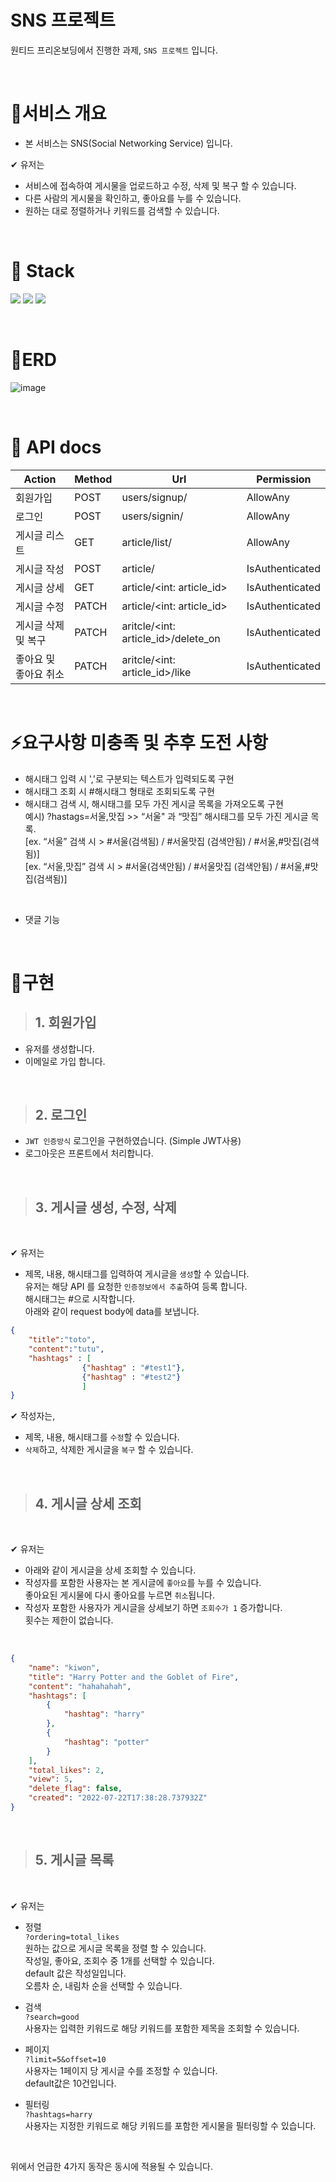 # SNS 프로젝트 

원티드 프리온보딩에서 진행한 과제, ```SNS 프로젝트``` 입니다.   

<br/>


# 📢서비스 개요
* 본 서비스는 SNS(Social Networking Service) 입니다.   

✔ 유저는 
* 서비스에 접속하여 게시물을 업로드하고 수정, 삭제 및 복구 할 수 있습니다.
* 다른 사람의 게시물을 확인하고, 좋아요를 누를 수 있습니다.
* 원하는 대로 정렬하거나 키워드를 검색할 수 있습니다.

<br/>

# 🔨 Stack
<img src="https://img.shields.io/badge/Python-3776AB?style=for-the-badge&logo=Python&logoColor=white"> <img src="https://img.shields.io/badge/Django-092E20?style=for-the-badge&logo=Django&logoColor=white"> <img src="https://img.shields.io/badge/DJANGO_REST_Framework-ff1709?style=for-the-badge&logo=Django&logoColor=white">


<br/>

# 🎫ERD 

![image](https://user-images.githubusercontent.com/87809367/180916546-9bd0d2b2-b9c9-42a2-b04d-42e42e825fe7.png)


<br/>


# 🔑 API docs

| Action | Method | Url | Permission |
| --- | --- | --- | --- |
| 회원가입 | POST | users/signup/ | AllowAny |
| 로그인 | POST | users/signin/ | AllowAny |
| 게시글 리스트 | GET | article/list/ | AllowAny |
| 게시글 작성 | POST | article/ | IsAuthenticated |
| 게시글 상세 | GET | article/<int: article_id> | IsAuthenticated |
| 게시글 수정 | PATCH | article/<int: article_id> | IsAuthenticated |
| 게시글 삭제 및 복구 | PATCH | aritcle/<int: article_id>/delete_on | IsAuthenticated |
| 좋아요 및 좋아요 취소 | PATCH | aritcle/<int: article_id>/like | IsAuthenticated |  

<br/>

# ⚡요구사항 미충족 및 추후 도전 사항  
* 해시태그 입력 시 ','로 구분되는 텍스트가 입력되도록 구현  
* 해시태그 조회 시 #해시태그 형태로 조회되도록 구현
* 해시태그 검색 시, 해시태그를 모두 가진 게시글 목록을 가져오도록 구현  
   예시) ?hastags=서울,맛집 >> “서울" 과 “맛집” 해시태그를 모두 가진 게시글 목록.   
[ex. “서울” 검색 시 > #서울(검색됨) / #서울맛집 (검색안됨)  / #서울,#맛집(검색됨)]  
[ex. “서울,맛집” 검색 시 > #서울(검색안됨) / #서울맛집 (검색안됨)  / #서울,#맛집(검색됨)]   
<br/>

* 댓글 기능 

<br/>

# 🎇구현

> ## 1. 회원가입 
* 유저를 생성합니다.  
* 이메일로 가입 합니다.

</br>

> ## 2. 로그인
* ```JWT 인증방식``` 로그인을 구현하였습니다. (Simple JWT사용)
* 로그아웃은 프론트에서 처리합니다.

</br>

> ## 3. 게시글 생성, 수정, 삭제  

<br/>

✔ 유저는  
* 제목, 내용, 해시태그를 입력하여 게시글을 ```생성```할 수 있습니다.  
    유저는 해당 API 를 요청한 ```인증정보에서 추출```하여 등록 합니다.  
    해시태그는 #으로 시작합니다.  
    아래와 같이 request body에 data를 보냅니다.
    
```json
{
    "title":"toto",
    "content":"tutu",
    "hashtags" : [
                {"hashtag" : "#test1"},
                {"hashtag" : "#test2"}
                ]
}
```

✔ 작성자는,
* 제목, 내용, 해시태그를 ```수정```할 수 있습니다.  
* ```삭제```하고, 삭제한 게시글을 ```복구``` 할 수 있습니다.

</br>

>## 4. 게시글 상세 조회

</br>

✔ 유저는
* 아래와 같이 게시글을 상세 조회할 수 있습니다.  
* 작성자를 포함한 사용자는 본 게시글에 ```좋아요```를 누를 수 있습니다.  
좋아요된 게시물에 다시 좋아요를 누르면 ```취소```됩니다.
* 작성자 포함한 사용자가 게시글을 상세보기 하면 ```조회수가 1``` 증가합니다.  
횟수는 제한이 없습니다.

<br/>

```json
{
    "name": "kiwon",
    "title": "Harry Potter and the Goblet of Fire",
    "content": "hahahahah",
    "hashtags": [
        {
            "hashtag": "harry"
        },
        {
            "hashtag": "potter"
        }
    ],
    "total_likes": 2,
    "view": 5,
    "delete_flag": false,
    "created": "2022-07-22T17:38:28.737932Z"
}
```

<br/>

>## 5. 게시글 목록

<br/>

✔ 유저는  
* 정렬  
```?ordering=total_likes```  
원하는 값으로 게시글 목록을 정렬 할 수 있습니다.  
작성일, 좋아요, 조회수 중 1개를 선택할 수 있습니다.    
default 값은 작성일입니다.  
오름차 순, 내림차 순을 선택할 수 있습니다.

* 검색  
  ```?search=good```  
사용자는 입력한 키워드로 해당 키워드를 포함한 제목을 조회할 수 있습니다.  

* 페이지  
```?limit=5&offset=10```  
사용자는 1페이지 당 게시글 수를 조정할 수 있습니다.  
default값은 10건입니다.  

* 필터링  
```?hashtags=harry```   
사용자는 지정한 키워드로 해당 키워드를 포함한 게시물을 필터링할 수 있습니다.

<br/>

위에서 언급한 4가지 동작은 동시에 적용될 수 있습니다.



